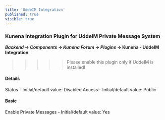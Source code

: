 ```yaml
---
title: 'UddeIM Integration'
published: true
visible: true
---
```


### Kunena Integration Plugin for UddeIM Private Message System

**_Backend -> Components -> Kunena Forum -> Plugins_ -> Kunena - UddeIM Integration**

 >>>>> Please enable this plugin only if UddeIM is installed!

#### Details

Status - Initial/default value: Disabled
Access - Initial/default value: Public

#### Basic

 Enable Private Messages - Initial/default value: Yes

